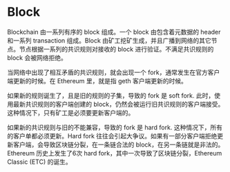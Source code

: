 # Block

Blockchain 由一系列有序的 block 组成。一个 block 由包含着元数据的 header 和一系列 transaction 组成。Block 由矿工挖矿生成，并且广播到网络的其它节点。节点根据一系列的共识规则对接收的 block 进行验证。不满足共识规则的 block 会被网络拒绝。

当网络中出现了相互矛盾的共识规则，就会出现一个 fork，通常发生在官方客户端更新的时候。在 Ethereum 里，就是指 geth 客户端更新的时候。

如果新的规则诞生了，且是旧的规则的子集，导致的 fork 是 soft fork. 此时，使用最新共识规则的客户端创建的 block，仍然会被运行旧共识规则的客户端接受。这种情况下，只有矿工是必须要更新客户端的。

如果新的共识规则与旧的不能兼容，导致的 fork 是 hard fork. 这种情况下，所有的客户单都必须更新。Hard fork 往往会引起大争议。如果有一部分客户端拒绝更新客户端，会导致区块链分裂，在一条链合法的 block，在另一条链就是非法的。 Ethereum 历史上发生了6次 hard fork，其中一次导致了区块链分裂，Ethereum Classic (ETC) 的诞生。
